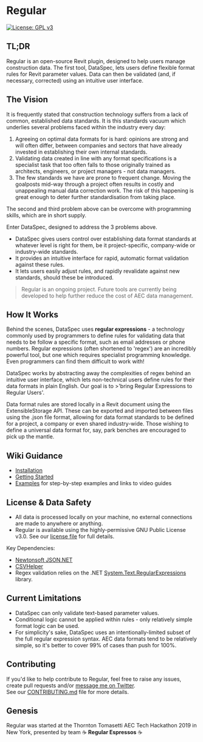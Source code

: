 # Regular

[![License: GPL v3](https://img.shields.io/badge/License-GPLv3-blue.svg)](https://www.gnu.org/licenses/gpl-3.0)

## TL;DR
Regular is an open-source Revit plugin, designed to help users manage construction data. The first tool, DataSpec, lets users define flexible format rules for Revit parameter values. Data can then be validated (and, if necessary, corrected) using an intuitive user interface. 


## The Vision

It is frequently stated that construction technology suffers from a lack of common, established data standards. It is this standards vacuum which underlies several problems faced within the industry every day:

1. Agreeing on optimal data formats for is hard: opinions are strong and will often differ, between companies and sectors that have already invested in establishing their own internal standards.  
2. Validating data created in line with any format specifications is a specialist task that too often falls to those originally trained as architects, engineers, or project managers - not data managers.
3. The few standards we have are prone to frequent change. Moving the goalposts mid-way through a project often results in costly and unappealing manual data correction work. The risk of this happening is great enough to deter further standardisation from taking place.

The second and third problem above can be overcome with programming skills, which are in short supply.

Enter DataSpec, designed to address the 3 problems above.

- DataSpec gives users control over establishing data format standards at whatever level is right for them, be it project-specific, company-wide or industry-wide standards.
- It provides an intuitive interface for rapid, automatic format validation against these rules. 
- It lets users easily adjust rules, and rapidly revalidate against new standards, should these be introduced. 

>Regular is an ongoing project. Future tools are currently being developed to help further reduce the cost of AEC data management.


## How It Works
Behind the scenes, DataSpec uses **regular expressions** - a technology commonly used by programmers to define rules for validating data that needs to be follow a specific format, such as email addresses or phone numbers. Regular expressions (often shortened to 'regex') are an incredibly powerful tool, but one which requires specialist programming knowledge. Even programmers can find them difficult to work with!

DataSpec works by abstracting away the complexities of regex behind an intuitive user interface, which lets non-technical users define rules for their data formats in plain English. Our goal is to >'bring Regular Expressions to Regular Users'. 

Data format rules are stored locally in a Revit document using the ExtensibleStorage API. These can be exported and imported between files using the .json file format, allowing for data format standards to be defined for a project, a company or even shared industry-wide. Those wishing to define a universal data format for, say, park benches are encouraged to pick up the mantle.


## Wiki Guidance
- [Installation](https://github.com/OliverEGreen/Regular/wiki/DataSpec-Installation)
- [Getting Started](https://github.com/OliverEGreen/Regular/wiki/DataSpec-Getting-Started)
- [Examples](https://github.com/OliverEGreen/Regular/wiki/DataSpec-Examples) for step-by-step examples and links to video guides


## License & Data Safety

- All data is processed locally on your machine, no external connections are made to anywhere or anything.
- Regular is available using the highly-permissive GNU Public License v3.0. See our [license file](https://github.com/OliverEGreen/Regular/edit/master/LICENSE) for full details.

Key Dependencies:
- [Newtonsoft JSON.NET](https://www.newtonsoft.com/json)
- [CSVHelper](https://joshclose.github.io/CsvHelper/)
- Regex validation relies on the .NET [System.Text.RegularExpressions](https://docs.microsoft.com/en-us/dotnet/api/system.text.regularexpressions?view=net-5.0) library.


## Current Limitations
- DataSpec can only validate text-based parameter values.
- Conditional logic cannot be applied within rules - only relatively simple format logic can be used. 
- For simplicity's sake, DataSpec uses an intentionally-limited subset of the full regular expression syntax. AEC data formats tend to be relatively simple, so it's better to cover 99% of cases than push for 100%.


## Contributing
If you'd like to help contribute to Regular, feel free to raise any issues, create pull requests and/or [message me on Twitter](https://twitter.com/Oliver_E_Green).  
See our [CONTRIBUTING.md](https://github.com/OliverEGreen/Regular/blob/master/CONTRIBUTING.md) file for more details. 


## Genesis
Regular was started at the Thornton Tomasetti AEC Tech Hackathon 2019 in New York, presented by team ☕ **Regular Espressos** ☕ 
